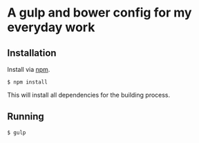 # A gulp and bower config for my everyday work

## Installation

Install via [npm](https://www.npmjs.org/).

```
$ npm install
```

This will install all dependencies for the building process.

## Running

```
$ gulp
```
